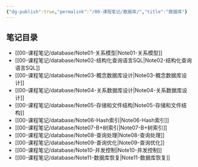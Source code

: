 ```yaml
---
{"dg-publish":true,"permalink":"/00-课程笔记/数据库/","title":"数据库"}
---
```



## 笔记目录

- [[00-课程笔记/database/Note01-关系模型\|Note01-关系模型]]
- [[00-课程笔记/database/Note02-结构化查询语言SQL\|Note02-结构化查询语言SQL]]
- [[00-课程笔记/database/Note03-概念数据库设计\|Note03-概念数据库设计]]
- [[00-课程笔记/database/Note04-关系数据库设计\|Note04-关系数据库设计]]
- [[00-课程笔记/database/Note05-存储和文件结构\|Note05-存储和文件结构]]
- [[00-课程笔记/database/Note06-Hash索引\|Note06-Hash索引]]
- [[00-课程笔记/database/Note07-B+树索引\|Note07-B+树索引]]
- [[00-课程笔记/database/Note08-查询处理\|Note08-查询处理]]
- [[00-课程笔记/database/Note09-查询优化\|Note09-查询优化]]
- [[00-课程笔记/database/Note10-并发控制\|Note10-并发控制]]
- [[00-课程笔记/database/Note11-数据库恢复\|Note11-数据库恢复]]
